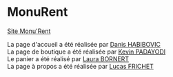 # MonuRent

[Site Monu'Rent]( https://laura1726.github.io/MonuRent/)  

La page d'accueil a été réalisée par [Danis HABIBOVIC](mailto:danis.habibovic@edu.univ-fcomte.fr?subject=SAE_1_05_06)    
La page de boutique a été réalisée par [Kevin PADAYODI](mailto:kevin.padayodi@edu.univ-fcomte.fr?subject=SAE_1_05_06)   
Le panier a été réalisé par [Laura BORNERT](mailto:laura.bornert@edu.univ-fcomte.fr?subject=SAE_1_05_06)  
La page à propos a été réalisée par [Lucas FRICHET](mailto:lucas.frichet02@edu.univ-fcomte.fr?subject=SAE_1_05_06)  


